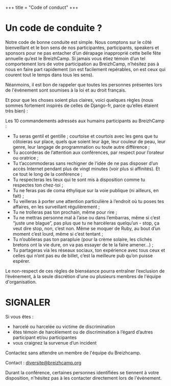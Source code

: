 +++
title = "Code of conduct"
+++

# Un code de conduite ?

Notre code de bonne conduite est simple. Nous comptons sur le côté bienveillant et le bon sens de nos participantes, participants, speakers et sponsors pour ne pas entacher d’un dérapage inapproprié cette belle fête annuelle qu’est le BreizhCamp. Si jamais vous étiez témoin d’un tel comportement lors de votre participation au BreizhCamp, n’hésitez pas à nous en faire part rapidement (on est facilement repérables, on est ceux qui courent tout le temps dans tous les sens).

Néanmoins, il est bon de rappeler que toutes les personnes présentes lors de l'événement sont soumises à la loi et au droit français.

Et pour que les choses soient plus claires, voici quelques règles (nous sommes fortement inspirés de celles de Django-fr, parce qu’elles étaient très bien) :

Les 10 commandements adressés aux humains participants au BreizhCamp :

* Tu seras gentil et gentille ; courtoise et courtois avec les gens que tu côtoieras sur place, quels que soient leur âge, leur couleur de peau, leur genre, leur langage de programmation ou toute autre différence ;
* Tu accorderas de l’attention aux conférences, par respect pour l’orateur ou oratrice ;
* Tu t’accommoderas sans rechigner de l’idée de ne pas disposer d’un accès Internet pendant plus de vingt minutes (voir plus si affinités). Et ce tout le long de la conférence ;
* Tu respecteras les lieux qui te sont mis à disposition comme tu respectes ton chez-toi ;
* Tu ne feras pas de coma éthylique sur la voie publique (ni ailleurs, en fait) ;
* Tu veilleras à porter une attention particulière à l’endroit où tu poses tes affaires, en les surveillant régulièrement ;
* Tu ne trolleras pas ton prochain, même pour rire ;
* Tu ne mettras personne mal à l’aise ou dans l’embarras, même si c’est “juste une blague”, pas plus que tu ne harcèleras quelqu’un - stop, ça veut dire stop, non, c’est non. Même se moquer de <span class="language-troll">Ruby</span>, au bout d’un moment c’est lourd, même si c’est tentant ;
* Tu n’oublieras pas ton parapluie (pour la crème solaire, les clichés bretons ont la vie dure, on va pas essayer de te la faire amener…) ;
* Tu partageras via les réseaux sociaux, ton expérience avec tous ceux et celles qui n’ont pas eu de billet, c’est la meilleure pub qu’on puisse espérer.

Le non-respect de ces règles de bienséance pourra entraîner l’exclusion de l’événement, à la seule discrétion d'une ou plusieurs membres de l'équipe d'organisation.

# SIGNALER

Si vous êtes :
* harcelé ou harcelée ou victime de discrimination
* êtes témoin de harcèlement ou de discrimination à l’égard d’autres participant et/ou participantes
* vous craignez la survenue d’un incident

Contactez sans attendre un membre de l'équipe du Breizhcamp.

Contact : diversite@breizhcamp.org

Durant la conférence, certaines personnes identifiées se tiennent à votre disposition, n'hésitez pas à les contacter directement lors de l'évènement.